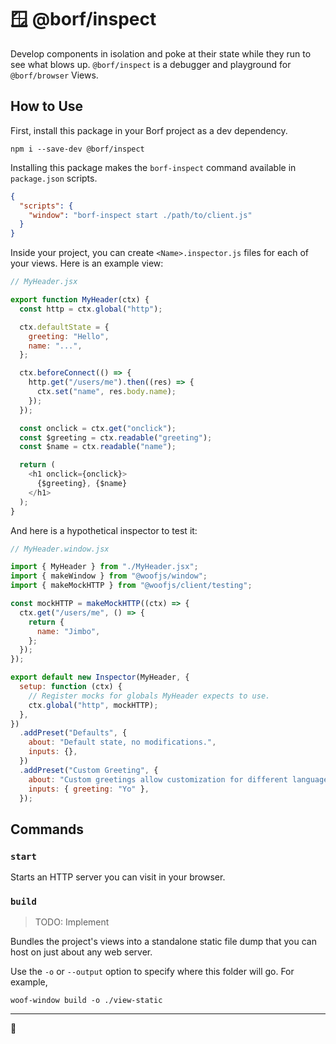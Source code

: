 # 🪟 @borf/inspect

Develop components in isolation and poke at their state while they run to see what blows up. `@borf/inspect` is a
debugger and playground for `@borf/browser` Views.

## How to Use

First, install this package in your Borf project as a dev dependency.

```
npm i --save-dev @borf/inspect
```

Installing this package makes the `borf-inspect` command available in `package.json` scripts.

```json
{
  "scripts": {
    "window": "borf-inspect start ./path/to/client.js"
  }
}
```

Inside your project, you can create `<Name>.inspector.js` files for each of your views. Here is an example view:

```js
// MyHeader.jsx

export function MyHeader(ctx) {
  const http = ctx.global("http");

  ctx.defaultState = {
    greeting: "Hello",
    name: "...",
  };

  ctx.beforeConnect(() => {
    http.get("/users/me").then((res) => {
      ctx.set("name", res.body.name);
    });
  });

  const onclick = ctx.get("onclick");
  const $greeting = ctx.readable("greeting");
  const $name = ctx.readable("name");

  return (
    <h1 onclick={onclick}>
      {$greeting}, {$name}
    </h1>
  );
}
```

And here is a hypothetical inspector to test it:

```js
// MyHeader.window.jsx

import { MyHeader } from "./MyHeader.jsx";
import { makeWindow } from "@woofjs/window";
import { makeMockHTTP } from "@woofjs/client/testing";

const mockHTTP = makeMockHTTP((ctx) => {
  ctx.get("/users/me", () => {
    return {
      name: "Jimbo",
    };
  });
});

export default new Inspector(MyHeader, {
  setup: function (ctx) {
    // Register mocks for globals MyHeader expects to use.
    ctx.global("http", mockHTTP);
  },
})
  .addPreset("Defaults", {
    about: "Default state, no modifications.",
    inputs: {},
  })
  .addPreset("Custom Greeting", {
    about: "Custom greetings allow customization for different languages.",
    inputs: { greeting: "Yo" },
  });
```

## Commands

### `start`

Starts an HTTP server you can visit in your browser.

### `build`

> TODO: Implement

Bundles the project's views into a standalone static file dump that you can host on just about any web server.

Use the `-o` or `--output` option to specify where this folder will go. For example,

```
woof-window build -o ./view-static
```

---

🦆
